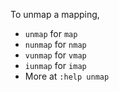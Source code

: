 To unmap a mapping,
- `unmap` for `map`
- `nunmap` for `nmap`
- `vunmap` for `vmap`
- `iunmap` for `imap`
- More at `:help unmap`
